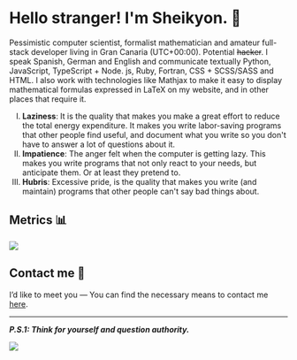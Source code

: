 # Hello stranger! I'm Sheikyon. 👋

Pessimistic computer scientist, formalist mathematician and amateur full-stack developer living in Gran Canaria (UTC+00:00). Potential ~~hacker~~. I speak Spanish, German and English and communicate textually Python, JavaScript, TypeScript + Node. js, Ruby, Fortran, CSS + SCSS/SASS and HTML. I also work with technologies like Mathjax to make it easy to display mathematical formulas expressed in LaTeX on my website, and in other places that require it.
  
<ol type="I">
  <li><span><strong>Laziness</span></strong>: It is the quality that makes you make a great effort to reduce the total energy expenditure. It makes you write labor-saving programs that other people find useful, and document what you write so you don't have to answer a lot of questions about it.</li>
  <li><span><strong>Impatience</span></strong>: The anger felt when the computer is getting lazy. This makes you write programs that not only react to your needs, but anticipate them. Or at least they pretend to.</li>
  <li><span><strong>Hubris</span></strong>: Excessive pride, is the quality that makes you write (and maintain) programs that other people can't say bad things about.</li>
</ol>

## Metrics 📊

<img src="https://github-readme-stats-git-masterrstaa-rickstaa.vercel.app/api?username=Sheikyon&&show_icons=true&theme=prussian">

## Contact me 📮

I’d like to meet you ― You can find the necessary means to contact me [here](https://sheikyon.nl/about/#contact-me).

- - -

***P.S.1: Think for yourself and question authority.***
  
![](https://komarev.com/ghpvc/?username=sheikyon)
